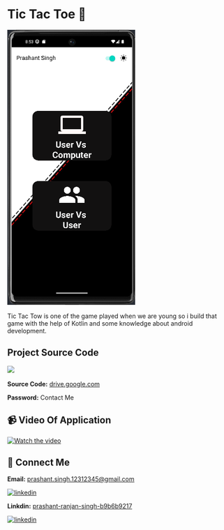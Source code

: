 
# Tic Tac Toe 🎲

![Logo](https://raw.githubusercontent.com/Prashant-ranjan-singh-123/Tic_Tac_Toe_Game/main/Screenshot/light_front_page.png)

Tic Tac Tow is one of the game played when we are young so i build that game with the help of Kotlin and some knowledge about android development.

## Project Source Code

![](https://ceblog.s3.amazonaws.com/wp-content/uploads/2016/12/27110800/analyze-source-code.jpg)

**Source Code:** [drive.google.com](https://drive.google.com/file/d/1MHGW2TqymZ5nVqkHEQNrxf5M_EXnupKR/view?usp=sharing)

**Password:** Contact Me

## 📹 Video Of Application
[![Watch the video](https://radartimikaonline.com/wp-content/uploads/2022/07/Manipuri-Viral-Video-Red.jpg)](https://dms.licdn.com/playlist/C4D05AQGlmB0zE-VXiw/mp4-720p-30fp-crf28/0/1662314039973?e=1662919200&v=beta&t=ThxTIxNlalcWfc0RNZPBBGOpyeS4mzgs_aL7fDfi7GU)

## 🔗 Connect Me
**Email:** prashant.singh.12312345@gmail.com

[![linkedin](https://img.shields.io/badge/gmail-ff0000?style=for-the-badge&logo=gmail&logoColor=white)](https://mail.google.com/mail/u/?authuser=prashant.singh.12312345@gmail.com)

**Linkdin:** [prashant-ranjan-singh-b9b6b9217](https://www.linkedin.com/in/prashant-ranjan-singh-b9b6b9217/) 

[![linkedin](https://img.shields.io/badge/linkedin-0A66C2?style=for-the-badge&logo=linkedin&logoColor=white)](https://www.linkedin.com/in/prashant-ranjan-singh-b9b6b9217/)

